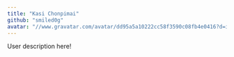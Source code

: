 ```yaml
---
title: "Kasi Chonpimai"
github: "smiled0g"
avatar: "//www.gravatar.com/avatar/dd95a5a10222cc58f3590c08fb4e0416?d=identicon"
---
```


User description here!
